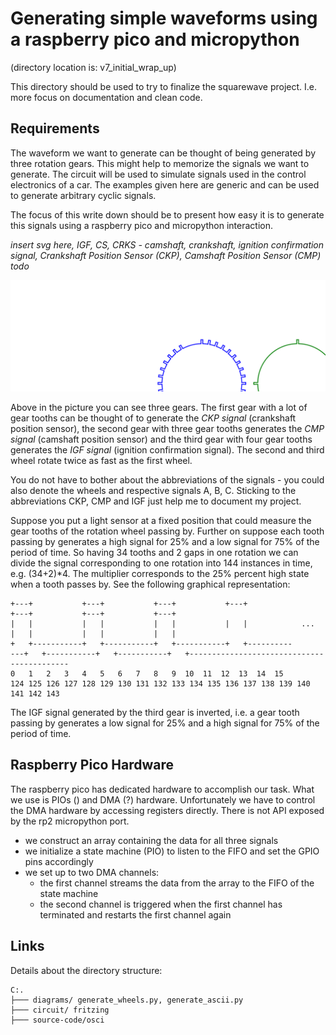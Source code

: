 # Generating simple waveforms using a raspberry pico and micropython 

(directory location is: v7_initial_wrap_up)

This directory should be used to try to finalize the squarewave project. I.e. more focus on documentation and clean code.

## Requirements

The waveform we want to generate can be thought of being generated by three rotation gears. This might help to memorize the signals we want to generate. The circuit will be used to simulate signals used in the control electronics of a car. The examples given here are generic and can be used to generate arbitrary cyclic signals.

The focus of this write down should be to present how easy it is to generate this signals using a raspberry pico and micropython interaction.

*insert svg here,  IGF, CS, CRKS - camshaft, crankshaft, ignition confirmation signal, Crankshaft Position Sensor (CKP), Camshaft Position Sensor (CMP) todo*

![test](diagrams/out_generate_gears.svg)


Above in the picture you can see three gears. The first gear with a lot of gear tooths can be thought of to generate the *CKP signal* (crankshaft position sensor), the second gear with three gear tooths generates the *CMP signal* (camshaft position sensor) and the third gear with four gear tooths generates the *IGF signal* (ignition confirmation signal). The second and third wheel rotate twice as fast as the first wheel.

You do not have to bother about the abbreviations of the signals - you could also denote the wheels and respective signals A, B, C. Sticking to the abbreviations CKP, CMP and IGF just help me to document my project.

Suppose you put a light sensor at a fixed position that could measure the gear tooths of the rotation wheel passing by. Further on suppose each tooth passing by generates a high signal for 25% and a low signal for 75% of the period of time. So having 34 tooths and 2 gaps in one rotation we can divide the signal corresponding to one rotation into 144 instances in time, e.g. (34+2)\*4. The multiplier corresponds to the 25% percent high state when a tooth passes by. See the following graphical representation:

```
+---+           +---+           +---+           +---+                    +---+           +---+           +---+                                           
|   |           |   |           |   |           |   |            ...     |   |           |   |           |   |                                           
+   +-----------+   +-----------+   +-----------+   +----------       ---+   +-----------+   +-----------+   +-------------------------------------------
0   1   2   3   4   5   6   7   8   9  10  11  12  13  14  15          124 125 126 127 128 129 130 131 132 133 134 135 136 137 138 139 140 141 142 143   
```

The IGF signal generated by the third gear is inverted, i.e. a gear tooth passing by generates a low signal for 25% and a high signal for 75% of the period of time.

## Raspberry Pico Hardware

The raspberry pico has dedicated hardware to accomplish our task. What we use is PIOs () and DMA (?) hardware.
Unfortunately we have to control the DMA hardware by accessing registers directly. There is not API exposed by the rp2 micropython port.

* we construct an array containing the data for all three signals
* we initialize a state machine (PIO) to listen to the FIFO and set the GPIO pins accordingly
* we set up to two DMA channels:
    * the first channel streams the data from  the array to the FIFO of the state machine
    * the second channel is triggered when the first channel has terminated and restarts the first channel again

##  Links

Details about the directory structure:

```
C:.
├─── diagrams/ generate_wheels.py, generate_ascii.py
├─── circuit/ fritzing
├─── source-code/osci
```



